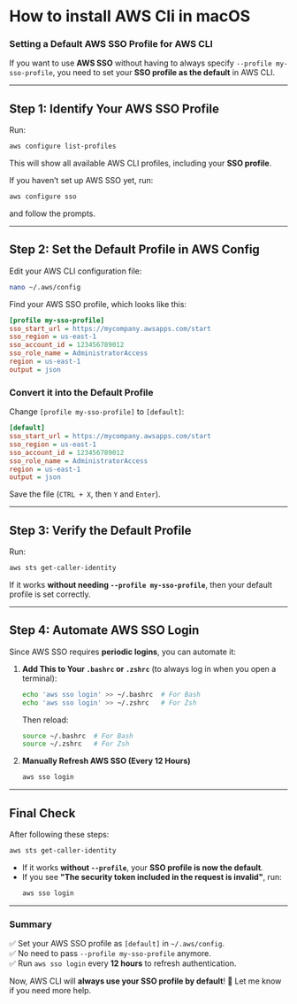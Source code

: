 # How to install AWS Cli in macOS

### **Setting a Default AWS SSO Profile for AWS CLI**
If you want to use **AWS SSO** without having to always specify `--profile my-sso-profile`, you need to set your **SSO profile as the default** in AWS CLI.

---

## **Step 1: Identify Your AWS SSO Profile**
Run:
```sh
aws configure list-profiles
```
This will show all available AWS CLI profiles, including your **SSO profile**.

If you haven’t set up AWS SSO yet, run:
```sh
aws configure sso
```
and follow the prompts.

---

## **Step 2: Set the Default Profile in AWS Config**
Edit your AWS CLI configuration file:

```sh
nano ~/.aws/config
```

Find your AWS SSO profile, which looks like this:
```ini
[profile my-sso-profile]
sso_start_url = https://mycompany.awsapps.com/start
sso_region = us-east-1
sso_account_id = 123456789012
sso_role_name = AdministratorAccess
region = us-east-1
output = json
```

### **Convert it into the Default Profile**
Change `[profile my-sso-profile]` to `[default]`:
```ini
[default]
sso_start_url = https://mycompany.awsapps.com/start
sso_region = us-east-1
sso_account_id = 123456789012
sso_role_name = AdministratorAccess
region = us-east-1
output = json
```
Save the file (`CTRL + X`, then `Y` and `Enter`).

---

## **Step 3: Verify the Default Profile**
Run:
```sh
aws sts get-caller-identity
```
If it works **without needing `--profile my-sso-profile`**, then your default profile is set correctly.

---

## **Step 4: Automate AWS SSO Login**
Since AWS SSO requires **periodic logins**, you can automate it:

1. **Add This to Your `.bashrc` or `.zshrc`** (to always log in when you open a terminal):
   ```sh
   echo 'aws sso login' >> ~/.bashrc  # For Bash
   echo 'aws sso login' >> ~/.zshrc   # For Zsh
   ```
   Then reload:
   ```sh
   source ~/.bashrc  # For Bash
   source ~/.zshrc   # For Zsh
   ```

2. **Manually Refresh AWS SSO (Every 12 Hours)**
   ```sh
   aws sso login
   ```

---

## **Final Check**
After following these steps:
```sh
aws sts get-caller-identity
```
- If it works **without `--profile`**, your **SSO profile is now the default**.
- If you see **"The security token included in the request is invalid"**, run:
  ```sh
  aws sso login
  ```

---

### **Summary**
✅ Set your AWS SSO profile as `[default]` in `~/.aws/config`.  
✅ No need to pass `--profile my-sso-profile` anymore.  
✅ Run `aws sso login` every **12 hours** to refresh authentication.  

Now, AWS CLI will **always use your SSO profile by default**! 🚀 Let me know if you need more help.